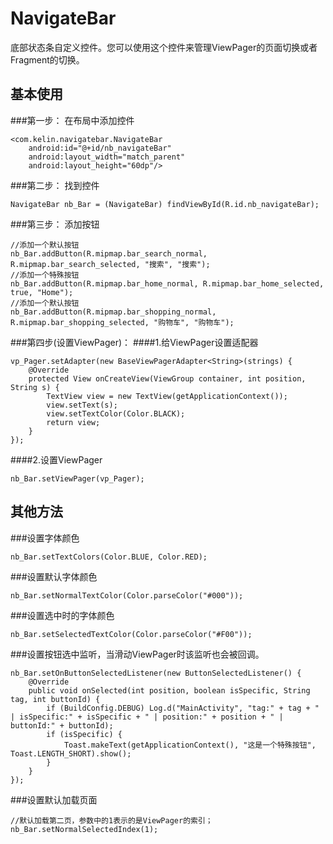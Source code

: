 # NavigateBar
底部状态条自定义控件。您可以使用这个控件来管理ViewPager的页面切换或者Fragment的切换。
## 基本使用
###第一步：
在布局中添加控件

    <com.kelin.navigatebar.NavigateBar
        android:id="@+id/nb_navigateBar"
        android:layout_width="match_parent"
        android:layout_height="60dp"/>

###第二步：
找到控件

    NavigateBar nb_Bar = (NavigateBar) findViewById(R.id.nb_navigateBar);

###第三步：
添加按钮

    //添加一个默认按钮
    nb_Bar.addButton(R.mipmap.bar_search_normal, R.mipmap.bar_search_selected, "搜索", "搜索");
    //添加一个特殊按钮
    nb_Bar.addButton(R.mipmap.bar_home_normal, R.mipmap.bar_home_selected, true, "Home");
    //添加一个默认按钮
    nb_Bar.addButton(R.mipmap.bar_shopping_normal, R.mipmap.bar_shopping_selected, "购物车", "购物车");
###第四步(设置ViewPager)：
####1.给ViewPager设置适配器

	vp_Pager.setAdapter(new BaseViewPagerAdapter<String>(strings) {
        @Override
        protected View onCreateView(ViewGroup container, int position, String s) {
            TextView view = new TextView(getApplicationContext());
            view.setText(s);
            view.setTextColor(Color.BLACK);
            return view;
        }
    });

####2.设置ViewPager

	nb_Bar.setViewPager(vp_Pager);



## 其他方法
###设置字体颜色

    nb_Bar.setTextColors(Color.BLUE, Color.RED);

###设置默认字体颜色

    nb_Bar.setNormalTextColor(Color.parseColor("#000"));
###设置选中时的字体颜色

    nb_Bar.setSelectedTextColor(Color.parseColor("#F00"));
###设置按钮选中监听，当滑动ViewPager时该监听也会被回调。

    nb_Bar.setOnButtonSelectedListener(new ButtonSelectedListener() {
        @Override
        public void onSelected(int position, boolean isSpecific, String tag, int buttonId) {
            if (BuildConfig.DEBUG) Log.d("MainActivity", "tag:" + tag + " | isSpecific:" + isSpecific + " | position:" + position + " | buttonId:" + buttonId);
            if (isSpecific) {
                Toast.makeText(getApplicationContext(), "这是一个特殊按钮", Toast.LENGTH_SHORT).show();
            }
        }
    });

###设置默认加载页面

	//默认加载第二页，参数中的1表示的是ViewPager的索引；
    nb_Bar.setNormalSelectedIndex(1);
            

    